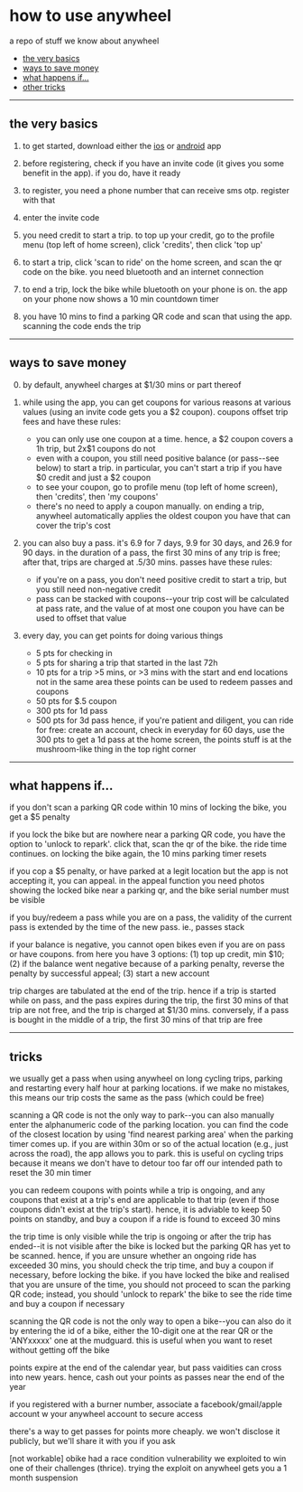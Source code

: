 # how to use anywheel

a repo of stuff we know about anywheel
- [the very basics](#basics)
- [ways to save money](#save)
- [what happens if...](#scenarios)
- [other tricks](#tricks)

<hr />
<a name="basics"/>

## the very basics
1. to get started, download either the [ios](https://apps.apple.com/sg/app/anywheel/id1453812982) or [android](https://play.google.com/store/apps/details?id=com.ytyiot.ebike.anywheel) app

2. before registering, check if you have an invite code (it gives you some benefit in the app). if you do, have it ready

3. to register, you need a phone number that can receive sms otp. register with that 

4. enter the invite code

5. you need credit to start a trip. to top up your credit, go to the profile menu (top left of home screen), click 'credits', then click 'top up'

6. to start a trip, click 'scan to ride' on the home screen, and scan the qr code on the bike. you need bluetooth and an internet connection

7. to end a trip, lock the bike while bluetooth on your phone is on. the app on your phone now shows a 10 min countdown timer

8. you have 10 mins to find a parking QR code and scan that using the app. scanning the code ends the trip

<hr />
<a name="save"/>

## ways to save money
0. by default, anywheel charges at \$1/30 mins or part thereof

1. while using the app, you can get coupons for various reasons at various values (using an invite code gets you a \$2 coupon). coupons offset trip fees and have these rules:
	- you can only use one coupon at a time. hence, a \$2 coupon covers a 1h trip, but 2x\$1 coupons do not
	- even with a coupon, you still need positive balance (or pass--see below) to start a trip. in particular, you can't start a trip if you have $0 credit and just a $2 coupon
	- to see your coupon, go to profile menu (top left of home screen), then 'credits', then 'my coupons'
	- there's no need to apply a coupon manually. on ending a trip, anywheel automatically applies the oldest coupon you have that can cover the trip's cost

2. you can also buy a pass. it's 6.9 for 7 days, 9.9 for 30 days, and 26.9 for 90 days. in the duration of a pass, the first 30 mins of any trip is free; after that, trips are charged at .5/30 mins. passes have these rules:
	- if you're on a pass, you don't need positive credit to start a trip, but you still need non-negative credit
	- pass can be stacked with coupons--your trip cost will be calculated at pass rate, and the value of at most one coupon you have can be used to offset that value	
	
3. every day, you can get points for doing various things
	- 5 pts for checking in
	- 5 pts for sharing a trip that started in the last 72h
	- 10 pts for a trip >5 mins, or >3 mins with the start and end locations not in the same area
these points can be used to redeem passes and coupons
	- 50 pts for $.5 coupon
	- 300 pts for 1d pass
	- 500 pts for 3d pass
hence, if you're patient and diligent, you can ride for free: create an account, check in everyday for 60 days, use the 300 pts to get a 1d pass
at the home screen, the points stuff is at the mushroom-like thing in the top right corner

<hr />
<a name="scenarios"/>

## what happens if...
if you don't scan a parking QR code within 10 mins of locking the bike, you get a \$5 penalty

if you lock the bike but are nowhere near a parking QR code, you have the option to 'unlock to repark'. click that, scan the qr of the bike. the ride time continues. on locking the bike again, the 10 mins parking timer resets

if you cop a \$5 penalty, or have parked at a legit location but the app is not accepting it, you can appeal. in the appeal function you need photos showing the locked bike near a parking qr, and the bike serial number must be visible

if you buy/redeem a pass while you are on a pass, the validity of the current pass is extended by the time of the new pass. ie., passes stack

if your balance is negative, you cannot open bikes even if you are on pass or have coupons. from here you have 3 options: (1) top up credit, min $10; (2) if the balance went negative because of a parking penalty, reverse the penalty by successful appeal; (3) start a new account

trip charges are tabulated at the end of the trip. hence if a trip is started while on pass, and the pass expires during the trip, the first 30 mins of that trip are not free, and the trip is charged at $1/30 mins. conversely, if a pass is bought in the middle of a trip, the first 30 mins of that trip are free 

<hr />
<a name="tricks"/>

## tricks
we usually get a pass when using anywheel on long cycling trips, parking and restarting every half hour at parking locations. if we make no mistakes, this means our trip costs the same as the pass (which could be free)

scanning a QR code is not the only way to park--you can also manually enter the alphanumeric code of the parking location. you can find the code of the closest location by using 'find nearest parking area' when the parking timer comes up. if you are within 30m or so of the actual location (e.g., just across the road), the app allows you to park. this is useful on cycling trips because it means we don't have to detour too far off our intended path to reset the 30 min timer

you can redeem coupons with points while a trip is ongoing, and any coupons that exist at a trip's end are applicable to that trip (even if those coupons didn't exist at the trip's start). hence, it is adviable to keep 50 points on standby, and buy a coupon if a ride is found to exceed 30 mins

the trip time is only visible while the trip is ongoing or after the trip has ended--it is not visible after the bike is locked but the parking QR has yet to be scanned. hence, if you are unsure whether an ongoing ride has exceeded 30 mins, you should check the trip time, and buy a coupon if necessary, before locking the bike. if you have locked the bike and realised that you are unsure of the time, you should not proceed to scan the parking QR code; instead, you should 'unlock to repark' the bike to see the ride time and buy a coupon if necessary

scanning the QR code is not the only way to open a bike--you can also do it by entering the id of a bike, either the 10-digit one at the rear QR or the 'ANYxxxxx' one at the mudguard. this is useful when you want to reset without getting off the bike

points expire at the end of the calendar year, but pass vaidities can cross into new years. hence, cash out your points as passes near the end of the year

if you registered with a burner number, associate a facebook/gmail/apple account w your anywheel account to secure access

there's a way to get passes for points more cheaply. we won't disclose it publicly, but we'll share it with you if you ask

[not workable] obike had a race condition vulnerability we exploited to win one of their challenges (thrice). trying the exploit on anywheel gets you a 1 month suspension
